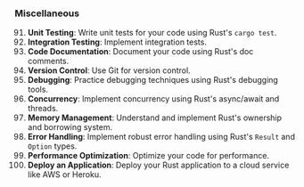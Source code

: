 

### Miscellaneous
91. **Unit Testing**: Write unit tests for your code using Rust's `cargo test`.
92. **Integration Testing**: Implement integration tests.
93. **Code Documentation**: Document your code using Rust's doc comments.
94. **Version Control**: Use Git for version control.
95. **Debugging**: Practice debugging techniques using Rust's debugging tools.
96. **Concurrency**: Implement concurrency using Rust's async/await and threads.
97. **Memory Management**: Understand and implement Rust's ownership and borrowing system.
98. **Error Handling**: Implement robust error handling using Rust's `Result` and `Option` types.
99. **Performance Optimization**: Optimize your code for performance.
100. **Deploy an Application**: Deploy your Rust application to a cloud service like AWS or Heroku.
